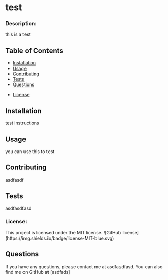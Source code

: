 # test
 <h3>Description:</h3>
  this is a test


 ## Table of Contents

  - [Installation](#installation)
  - [Usage](#usage)
  - [Contributing](#contribution)
  - [Tests](#tests)
  - [Questions](#questions)
  * [License](#license)
  
 ## Installation
  test instructions

 ## Usage
  you can use this to test

 ##  Contributing
  asdfasdf

 ## Tests
  asdfasdfasd

 <h3>License:</h3>
  This project is licensed under the MIT license.
 ![GitHub license](https://img.shields.io/badge/license-MIT-blue.svg)

 ## Questions
  If you have any questions, please contact me at asdfasdfasd. 
  You can also find me on GitHub at [asdfads]


